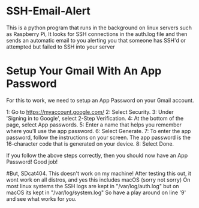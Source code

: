 # SSH-Email-Alert
This is a python program that runs in the background on linux servers such as Raspberry Pi, It looks for SSH connections in the auth.log file and then sends an automatic email to you alerting you that someone has SSH'd or attempted but failed to SSH into your server


# Setup Your Gmail With An App Password
For this to work, we need to setup an App Password on your Gmail account.

1: Go to https://myaccount.google.com/
2: Select Security.
3: Under 'Signing in to Google', select 2-Step Verification.
4: At the bottom of the page, select App passwords.
5: Enter a name that helps you remember where you’ll use the app password.
6: Select Generate.
7: To enter the app password, follow the instructions on your screen. The app password is the 16-character code that is generated on your device.
8: Select Done.

If you follow the above steps correctly, then you should now have an App Password! 
Good job!

#But, SDcat404. This doesn't work on my machine!
After testing this out, it wont work on all distros, and yes this includes macOS (sorry not sorry) 
On most linux systems the SSH logs are kept in "/var/log/auth.log" but on macOS its kept in "/var/log/system.log"
So have a play around on line '9' and see what works for you.

